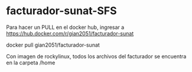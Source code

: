 # facturador-sunat-SFS


Para hacer un PULL en el docker hub, ingresar a https://hub.docker.com/r/gian2051/facturador-sunat

docker pull gian2051/facturador-sunat

Con imagen de rockylinux, todos los archivos del facturador se encuentra en la carpeta /home
